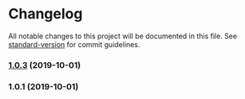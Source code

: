 # Changelog

All notable changes to this project will be documented in this file. See [standard-version](https://github.com/conventional-changelog/standard-version) for commit guidelines.

### [1.0.3](https://github.com/praghus/lucendi/compare/v1.0.1...v1.0.3) (2019-10-01)



### 1.0.1 (2019-10-01)
